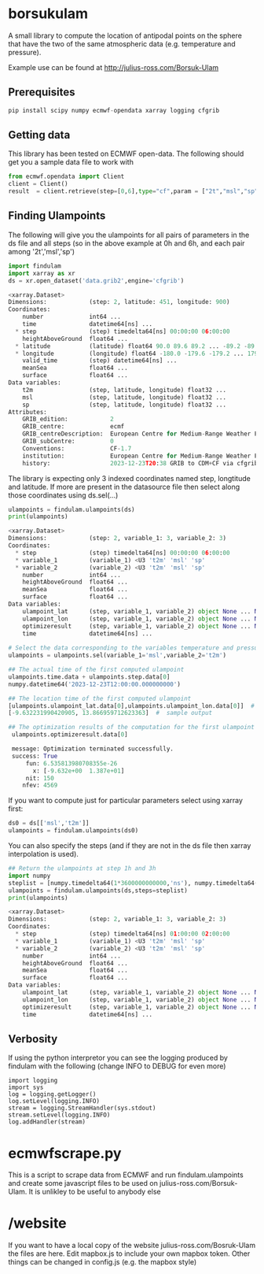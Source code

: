 # borsukulam

A small library to compute the location of antipodal points on the sphere that have the two of the same atmospheric data (e.g. temperature and pressure).

Example use can be found at http://julius-ross.com/Borsuk-Ulam

## Prerequisites

```python
pip install scipy numpy ecmwf-opendata xarray logging cfgrib
```

## Getting data

This library has been tested on ECMWF open-data.   The following should get you a sample data file to work with

```python
from ecmwf.opendata import Client
client = Client()
result  = client.retrieve(step=[0,6],type="cf",param = ["2t","msl","sp"],target="data.grib2")

```


## Finding Ulampoints

The following will give you the ulampoints for all pairs of parameters in the ds file and all steps (so in the above example at 0h and 6h, and each pair among '2t','msl','sp')

```python
import findulam
import xarray as xr
ds = xr.open_dataset('data.grib2',engine='cfgrib')

<xarray.Dataset>
Dimensions:            (step: 2, latitude: 451, longitude: 900)
Coordinates:
    number             int64 ...
    time               datetime64[ns] ...
  * step               (step) timedelta64[ns] 00:00:00 06:00:00
    heightAboveGround  float64 ...
  * latitude           (latitude) float64 90.0 89.6 89.2 ... -89.2 -89.6 -90.0
  * longitude          (longitude) float64 -180.0 -179.6 -179.2 ... 179.2 179.6
    valid_time         (step) datetime64[ns] ...
    meanSea            float64 ...
    surface            float64 ...
Data variables:
    t2m                (step, latitude, longitude) float32 ...
    msl                (step, latitude, longitude) float32 ...
    sp                 (step, latitude, longitude) float32 ...
Attributes:
    GRIB_edition:            2
    GRIB_centre:             ecmf
    GRIB_centreDescription:  European Centre for Medium-Range Weather Forecasts
    GRIB_subCentre:          0
    Conventions:             CF-1.7
    institution:             European Centre for Medium-Range Weather Forecasts
    history:                 2023-12-23T20:38 GRIB to CDM+CF via cfgrib-0.9.1...
```

The library is expecting only 3 indexed coordinates named step, longtitude and latitude.  If more are present in the datasource file then select along those coordinates using ds.sel(...)

```python
ulampoints = findulam.ulampoints(ds)
print(ulampoints)

<xarray.Dataset>
Dimensions:            (step: 2, variable_1: 3, variable_2: 3)
Coordinates:
  * step               (step) timedelta64[ns] 00:00:00 06:00:00
  * variable_1         (variable_1) <U3 't2m' 'msl' 'sp'
  * variable_2         (variable_2) <U3 't2m' 'msl' 'sp'
    number             int64 ...
    heightAboveGround  float64 ...
    meanSea            float64 ...
    surface            float64 ...
Data variables:
    ulampoint_lat      (step, variable_1, variable_2) object None ... None
    ulampoint_lon      (step, variable_1, variable_2) object None ... None
    optimizeresult     (step, variable_1, variable_2) object None ... None
    time               datetime64[ns] ...
    
# Select the data corresponding to the variables temperature and pressure
ulampoints = ulampoints.sel(variable_1='msl',variable_2='t2m')

## The actual time of the first computed ulampoint
ulampoints.time.data + ulampoints.step.data[0]
numpy.datetime64('2023-12-23T12:00:00.000000000')

## The location time of the first computed ulampoint
[ulampoints.ulampoint_lat.data[0],ulampoints.ulampoint_lon.data[0]]  # sample output; will be None if numerical method is not succesful within tolerance
[-9.632231990420905, 13.866959712623363]  #  sample output

## The optimization results of the computation for the first ulampoint (sample output)
 ulampoints.optimizeresult.data[0]

 message: Optimization terminated successfully.
 success: True
     fun: 6.535813980708355e-26
       x: [-9.632e+00  1.387e+01]
     nit: 150
    nfev: 4569


```

If you want to compute just for particular parameters select using xarray first:

```python
ds0 = ds[['msl','t2m']]
ulampoints = findulam.ulampoints(ds0)
```

You can also specify the steps (and if they are not in the ds file then xarray interpolation is used).  

```python
## Return the ulampoints at step 1h and 3h
import numpy
steplist = [numpy.timedelta64(1*3600000000000,'ns'), numpy.timedelta64(2*3600000000000,'ns')]
ulampoints = findulam.ulampoints(ds,steps=steplist)
print(ulampoints)

<xarray.Dataset>
Dimensions:            (step: 2, variable_1: 3, variable_2: 3)
Coordinates:
  * step               (step) timedelta64[ns] 01:00:00 02:00:00
  * variable_1         (variable_1) <U3 't2m' 'msl' 'sp'
  * variable_2         (variable_2) <U3 't2m' 'msl' 'sp'
    number             int64 ...
    heightAboveGround  float64 ...
    meanSea            float64 ...
    surface            float64 ...
Data variables:
    ulampoint_lat      (step, variable_1, variable_2) object None ... None
    ulampoint_lon      (step, variable_1, variable_2) object None ... None
    optimizeresult     (step, variable_1, variable_2) object None ... None
    time               datetime64[ns] ...

```
## Verbosity

If using the python interpretor you can see the logging produced by findulam with the following (change INFO to DEBUG for even more)

```
import logging
import sys
log = logging.getLogger()
log.setLevel(logging.INFO)
stream = logging.StreamHandler(sys.stdout)
stream.setLevel(logging.INFO)
log.addHandler(stream)
```

# ecmwfscrape.py

This is a script to scrape data from ECMWF and run findulam.ulampoints and create some javascript files to be used on julius-ross.com/Borsuk-Ulam.  It is unlikley to be useful to anybody else

# /website

If you want to have a local copy of the website julius-ross.com/Bosruk-Ulam the files are here.  Edit mapbox.js to include your own mapbox token.  Other things can be changed in config.js (e.g. the mapbox style)